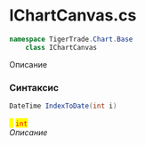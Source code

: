 
# IChartCanvas.cs
```csharp
namespace TigerTrade.Chart.Base  
    class IChartCanvas
```

Описание

### Синтаксис
```csharp
DateTime IndexToDate(int i)
```

<mark style="color:yellow;">**`i`**</mark> <mark style="color:red;">`int`</mark>  
 *Описание*  
  

                    
                    
